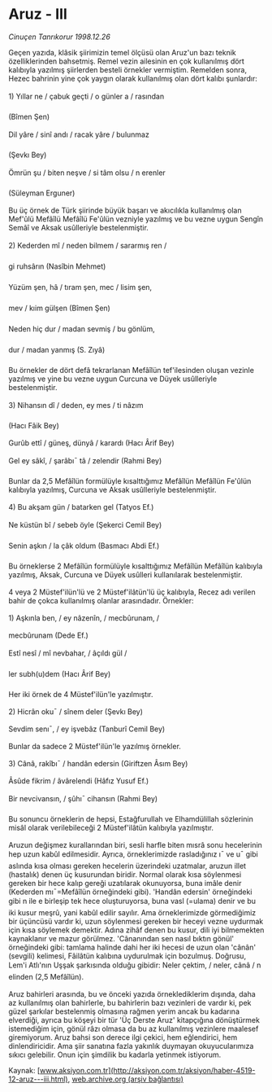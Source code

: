 # Aruz - III

*Cinuçen Tanrıkorur 1998.12.26*

<font class="agenda2NewsSpot">
 Geçen yazıda, klâsik şiirimizin temel ölçüsü olan Aruz'un bazı teknik özelliklerinden bahsetmiş.
</font>
<font class="newsDetail">
 Remel vezin ailesinin en çok kullanılmış dört kalıbıyla yazılmış şiirlerden besteli örnekler vermiştim. Remelden sonra, Hezec bahrinin yine çok yaygın olarak kullanılmış olan dört kalıbı şunlardır:
 <br/>
 <br/>
 1)        Yıllar ne / çabuk geçti / o günler a / rasından
 <br/>
 <br/>
 (Bîmen Şen)
 <br/>
 <br/>
 Dil yâre / sinî andı / racak yâre / bulunmaz
 <br/>
 <br/>
 (Şevkı Bey)
 <br/>
 <br/>
 Ömrün şu / biten neşve / si tâm olsu / n erenler
 <br/>
 <br/>
 (Süleyman Erguner)
 <br/>
 <br/>
 Bu üç örnek de Türk şiirinde büyük başarı ve akıcılıkla kullanılmış olan Mef'ûlü Mefâîlü Mefâîlü Fe'ûlün vezniyle yazılmış ve bu vezne uygun Sengîn Semâî ve Aksak usûlleriyle bestelenmiştir.
 <br/>
 <br/>
 2)        Kederden mî / neden bilmem / sararmış ren /
 <br/>
 <br/>
 gi ruhsârın  (Nasîbin Mehmet)
 <br/>
 <br/>
 Yüzüm şen, hâ / tıram şen, mec / lisim şen,
 <br/>
 <br/>
 mev / kıim gülşen  (Bîmen Şen)
 <br/>
 <br/>
 Neden hiç dur / madan sevmiş / bu gönlüm,
 <br/>
 <br/>
 dur / madan yanmış  (S. Zıyâ)
 <br/>
 <br/>
 Bu örnekler de dört defâ tekrarlanan Mefâîlün tef'ilesinden oluşan vezinle yazılmış ve yine bu vezne uygun Curcuna ve Düyek usûlleriyle bestelenmiştir.
 <br/>
 <br/>
 3)        Nihansın dî / deden, ey mes / ti nâzım
 <br/>
 <br/>
 (Hacı Fâik Bey)
 <br/>
 <br/>
 Gurûb ettî / güneş, dünyâ / karardı (Hacı Ârif Bey)
 <br/>
 <br/>
 Gel ey sâkî, / şarâbı¯ tâ / zelendir (Rahmi Bey)
 <br/>
 <br/>
 Bunlar da 2,5 Mefâîlün formülüyle kısalttığımız Mefâîlün Mefâîlün Fe'ûlün kalıbıyla yazılmış, Curcuna ve Aksak usûlleriyle bestelenmiştir.
 <br/>
 <br/>
 4)        Bu akşam gün / batarken gel  (Tatyos Ef.)
 <br/>
 <br/>
 Ne küstün bî / sebeb öyle  (Şekerci Cemil Bey)
 <br/>
 <br/>
 Senin aşkın / la çâk oldum  (Basmacı Abdi Ef.)
 <br/>
 <br/>
 Bu örneklerse 2 Mefâîlün formülüyle kısalttığımız Mefâîlün Mefâîlün kalıbıyla yazılmış, Aksak, Curcuna ve Düyek usûlleri kullanılarak bestelenmiştir.
 <br/>
 <br/>
 4 veya 2 Müstef'ilün'lü ve 2 Müstef'ilâtün'lü üç kalıbıyla, Recez adı verilen bahir de çokca kullanılmış olanlar arasındadır. Örnekler:
 <br/>
 <br/>
 1)        Aşkınla ben, / ey nâzenîn, / mecbûrunam, /
 <br/>
 <br/>
 mecbûrunam  (Dede Ef.)
 <br/>
 <br/>
 Estî nesî / mî nevbahar, / âçıldı gül /
 <br/>
 <br/>
 ler subh(u)dem  (Hacı Ârif Bey)
 <br/>
 <br/>
 Her iki örnek de 4 Müstef'ilün'le yazılmıştır.
 <br/>
 <br/>
 2)        Hicrân oku¯ / sînem deler  (Şevkı Bey)
 <br/>
 <br/>
 Sevdim senı¯, / ey işvebâz  (Tanburî Cemil Bey)
 <br/>
 <br/>
 Bunlar da sadece 2 Müstef'ilün'le yazılmış örnekler.
 <br/>
 <br/>
 3)        Cânâ, rakîbı¯ / handân edersin (Giriftzen Âsım Bey)
 <br/>
 <br/>
 Âsûde fikrim / âvârelendi  (Hâfız Yusuf Ef.)
 <br/>
 <br/>
 Bir nevcivansın, / şûhı¯ cihansın (Rahmi Bey)
 <br/>
 <br/>
 Bu sonuncu örneklerin de hepsi, Estağfurullah ve Elhamdülillah sözlerinin misâl olarak verilebileceği 2 Müstef'ilâtün kalıbıyla yazılmıştır.
 <br/>
 <br/>
 Aruzun değişmez kurallarından biri, sesli harfle biten mısrâ sonu hecelerinin hep uzun kabûl edilmesidir. Ayrıca, örneklerimizde rasladığınız ı¯ ve u¯ gibi aslında kısa olması gereken hecelerin üzerindeki uzatmalar, aruzun illet (hastalık) denen üç kusurundan biridir. Normal olarak kısa söylenmesi gereken bir hece kalıp gereği uzatılarak okunuyorsa, buna imâle denir (Kederden mı¯=Mefâîlün örneğindeki gibi). 'Handân edersin' örneğindeki gibi n ile e birleşip tek hece oluşturuyorsa, buna vasl (=ulama) denir ve bu iki kusur meşrû, yani kabûl edilir sayılır. Ama örneklerimizde görmediğimiz bir üçüncüsü vardır ki, uzun söylenmesi gereken bir heceyi vezne uydurmak için kısa söylemek demektir. Adına zihâf denen bu kusur, dili iyi bilmemekten kaynaklanır ve mazur görülmez. 'Cânanından sen nasıl bıktın gönül' örneğindeki gibi: tamlama halinde dahi her iki hecesi de uzun olan 'cânân' (sevgili) kelimesi, Fâilâtün kalıbına uydurulmak için bozulmuş. Doğrusu, Lem'i Atlı'nın Uşşak şarkısında olduğu gibidir: Neler çektim, / neler, cânâ / n elinden (2,5 Mefâîlün).
 <br/>
 <br/>
 Aruz bahirleri arasında, bu ve önceki yazıda örneklediklerim dışında, daha az kullanılmış olan bahirlerle, bu bahirlerin bazı vezinleri de vardır ki, pek güzel şarkılar bestelenmiş olmasına rağmen yerim ancak bu kadarına elverdiği, ayrıca bu köşeyi bir tür 'Üç Derste Aruz' kitapçığına dönüştürmek istemediğim için, gönül râzı olmasa da bu az kullanılmış vezinlere maalesef giremiyorum. Aruz bahsi son derece ilgi çekici, hem eğlendirici, hem dinlendiricidir. Ama şiir sanatına fazla yakınlık duymayan okuyucularımıza sıkıcı gelebilir. Onun için şimdilik bu kadarla yetinmek istiyorum.
 <br/>
</font>

Kaynak: [www.aksiyon.com.tr](http://aksiyon.com.tr/aksiyon/haber-4519-12-aruz---iii.html), [web.archive.org (arşiv bağlantısı)](http://web.archive.org/web/20101210090637/http://aksiyon.com.tr/aksiyon/haber-4519-12-aruz---iii.html)
